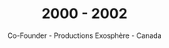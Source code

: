---
layout: null
title: 2000 - 2002
subtitle: Co-Founder - Productions Exosphère - Canada
image: "img/timeline/exosphere.jpg"
---